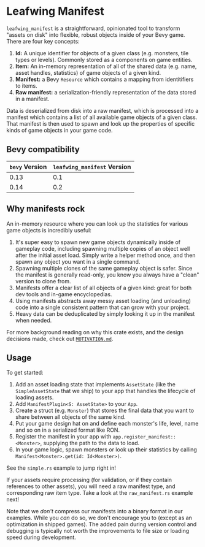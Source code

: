 # Leafwing Manifest

`leafwing_manifest` is a straightforward, opinionated tool to transform "assets on disk" into flexible, robust objects inside of your Bevy game.
There are four key concepts:

1. **Id:** A unique identifier for objects of a given class (e.g. monsters, tile types or levels). Commonly stored as a components on game entities.
2. **Item:** An in-memory representation of all of the shared data (e.g. name, asset handles, statistics) of game objects of a given kind.
3. **Manifest:** a Bevy `Resource` which contains a mapping from identitifiers to items.
4. **Raw manifest:** a serialization-friendly representation of the data stored in a manifest.

Data is deserialized from disk into a raw manifest, which is processed into a manifest which contains a list of all available game objects of a given class.
That manifest is then used to spawn and look up the properties of specific kinds of game objects in your game code.

## Bevy compatibility

| `bevy` Version | `leafwing_manifest` Version |
| -------------- | --------------------------- |
| 0.13           | 0.1                         |
| 0.14           | 0.2                         |

## Why manifests rock

An in-memory resource where you can look up the statistics for various game objects is incredibly useful:

1. It's super easy to spawn new game objects dynamically inside of gameplay code, including spawning multiple copies of an object well after the initial asset load. Simply write a helper method once, and then spawn any object you want in a single command.
2. Spawning multiple clones of the same gameplay object is safer. Since the manifest is generally read-only, you know you always have a "clean" version to clone from.
3. Manifests offer a clear list of all objects of a given kind: great for both dev tools and in-game encyclopedias.
4. Using manifests abstracts away messy asset loading (and unloading) code into a single consistent pattern that can grow with your project.
5. Heavy data can be deduplicated by simply looking it up in the manifest when needed.

For more background reading on why this crate exists, and the design decisions made, check out [`MOTIVATION.md`](https://github.com/Leafwing-Studios/leafwing_manifest/blob/main/MOTIVATION.md).

## Usage

To get started:

1. Add an asset loading state that implements `AssetState` (like the `SimpleAssetState` that we ship) to your app that handles the lifecycle of loading assets.
2. Add `ManifestPlugin<S: AssetState>` to your `App`.
3. Create a struct (e.g. `Monster`) that stores the final data that you want to share between all objects of the same kind.
4. Put your game design hat on and define each monster's life, level, name and so on in a serialized format like RON.
5. Register the manifest in your app with `app.register_manifest::<Monster>`, supplying the path to the data to load.
6. In your game logic, spawn monsters or look up their statistics by calling `Manifest<Monster>.get(id: Id<Monster>)`.

See the `simple.rs` example to jump right in!

If your assets require processing (for validation, or if they contain references to other assets),
you will need a raw manifest type, and corresponding raw item type.
Take a look at the `raw_manifest.rs` example next!

Note that we *don't* compress our manifests into a binary format in our examples.
While you *can* do so, we don't encourage you to (except as an optimization in shipped games).
The added pain during version control and debugging is typically not worth the improvements to file size or loading speed during development.
